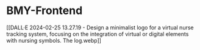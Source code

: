 # BMY-Frontend
[[DALL·E 2024-02-25 13.27.19 - Design a minimalist logo for a virtual nurse tracking system, focusing on the integration of virtual or digital elements with nursing symbols. The log.webp]]
